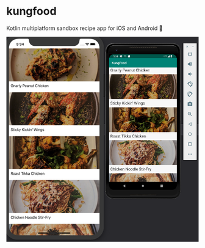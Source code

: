 # kungfood
Kotlin multiplatform sandbox recipe app for iOS and Android 🍜

![PNG](https://raw.githubusercontent.com/Daio-io/kungfood/master/assets/images/screen.png)
